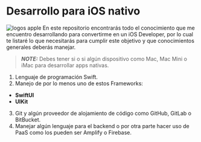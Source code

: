 # Desarrollo para iOS nativo

![logos apple](https://www.tailorbrands.com/wp-content/uploads/2021/01/apple-evolution-thumbnail-1024x640.jpg)
En este repositorio encontrarás todo el conocimiento que me encuentro desarrollando para convertirme en un iOS Developer, por lo cual te listaré lo que necesitarás para cumplir este objetivo y que conocimientos generales deberás manejar.

> **_NOTE:_** Debes tener si o si algún dispositivo como Mac, Mac Mini o iMac para desarrollar apps nativas.

1. Lenguaje de programación Swift.
2. Manejo de por lo menos uno de estos Frameworks:
  - **SwiftUI**
  - **UIKit**
3. Git y algún proveedor de alojamiento de código como GitHub, GitLab o BitBucket.
4. Manejar algún lenguaje para el backend o por otra parte hacer uso de PaaS como los pueden ser Amplify o Firebase.



